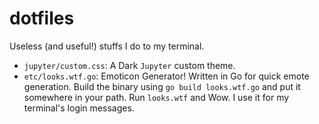 dotfiles
========

Useless (and useful!) stuffs I do to my terminal.

- `jupyter/custom.css`: A Dark `Jupyter` custom theme.
- `etc/looks.wtf.go`: Emoticon Generator! Written in Go for quick emote generation. Build the binary using `go build looks.wtf.go` and put it somewhere in your path. Run `looks.wtf` and Wow. I use it for my terminal's login messages.
